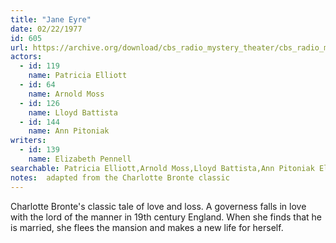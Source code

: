 ```yaml
---
title: "Jane Eyre"
date: 02/22/1977
id: 605
url: https://archive.org/download/cbs_radio_mystery_theater/cbs_radio_mystery_theater-0601-0650.zip/cbs_radio_mystery_theater-0601-0650%2Fcbsrmt_0605_jane_eyre.mp3
actors:  
  - id: 119
    name: Patricia Elliott  
  - id: 64
    name: Arnold Moss  
  - id: 126
    name: Lloyd Battista  
  - id: 144
    name: Ann Pitoniak
writers:  
  - id: 139
    name: Elizabeth Pennell
searchable: Patricia Elliott,Arnold Moss,Lloyd Battista,Ann Pitoniak Elizabeth Pennell
notes:  adapted from the Charlotte Bronte classic
---
```

Charlotte Bronte's classic tale of love and loss. A governess falls in love with the lord of the manner in 19th century England. When she finds that he is married, she flees the mansion and makes a new life for herself.